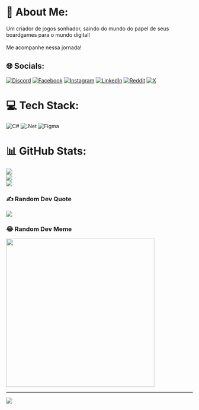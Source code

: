 # 💫 About Me:
Um criador de jogos sonhador, saindo do mundo do papel de seus boardgames para o mundo digital!<br><br>Me acompanhe nessa jornada!


## 🌐 Socials:
[![Discord](https://img.shields.io/badge/Discord-%237289DA.svg?logo=discord&logoColor=white)](https://discord.gg/thiagomello#8282) [![Facebook](https://img.shields.io/badge/Facebook-%231877F2.svg?logo=Facebook&logoColor=white)](https://facebook.com/https://www.facebook.com/mthiago) [![Instagram](https://img.shields.io/badge/Instagram-%23E4405F.svg?logo=Instagram&logoColor=white)](https://instagram.com/smarth_) [![LinkedIn](https://img.shields.io/badge/LinkedIn-%230077B5.svg?logo=linkedin&logoColor=white)](https://linkedin.com/in/https://www.linkedin.com/in/-thiagomello/) [![Reddit](https://img.shields.io/badge/Reddit-%23FF4500.svg?logo=Reddit&logoColor=white)](https://reddit.com/user/https://www.reddit.com/user/smarth__/) [![X](https://img.shields.io/badge/X-black.svg?logo=X&logoColor=white)](https://x.com/@kruskothiago) 

# 💻 Tech Stack:
![C#](https://img.shields.io/badge/c%23-%23239120.svg?style=for-the-badge&logo=csharp&logoColor=white) ![.Net](https://img.shields.io/badge/.NET-5C2D91?style=for-the-badge&logo=.net&logoColor=white) ![Figma](https://img.shields.io/badge/figma-%23F24E1E.svg?style=for-the-badge&logo=figma&logoColor=white)
# 📊 GitHub Stats:
![](https://github-readme-stats.vercel.app/api?username=smarth1313&theme=gruvbox&hide_border=true&include_all_commits=false&count_private=false)<br/>
![](https://github-readme-streak-stats.herokuapp.com/?user=smarth1313&theme=gruvbox&hide_border=true)<br/>
![](https://github-readme-stats.vercel.app/api/top-langs/?username=smarth1313&theme=gruvbox&hide_border=true&include_all_commits=false&count_private=false&layout=compact)

### ✍️ Random Dev Quote
![](https://quotes-github-readme.vercel.app/api?type=horizontal&theme=merko)

### 😂 Random Dev Meme
<img src='https://randommeme-five.vercel.app/' style="height: 400px;"/>

---
[![](https://visitcount.itsvg.in/api?id=smarth1313&icon=0&color=2)](https://visitcount.itsvg.in)

<!-- Proudly created with GPRM ( https://gprm.itsvg.in ) -->